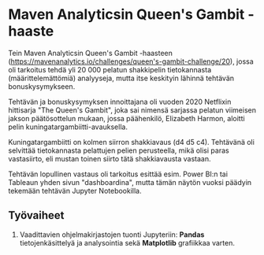 # Maven Analyticsin Queen's Gambit -haaste

Tein Maven Analyticsin Queen's Gambit -haasteen (https://mavenanalytics.io/challenges/queen's-gambit-challenge/20), jossa oli tarkoitus tehdä yli 20 000 pelatun shakkipelin tietokannasta (määrittelemättömiä) analyyseja, mutta itse keskityin lähinnä tehtävän bonuskysymykseen.

Tehtävän ja bonuskysymyksen innoittajana oli vuoden 2020 Netflixin hittisarja "The Queen's Gambit", joka sai nimensä sarjassa pelatun viimeisen jakson päätösottelun mukaan, jossa päähenkilö, Elizabeth Harmon, aloitti pelin kuningatargambiitti-avauksella.

Kuningatargambiitti on kolmen siirron shakkiavaus (d4 d5 c4). Tehtävänä oli selvittää tietokannasta pelattujen pelien perusteella, mikä olisi paras vastasiirto, eli mustan toinen siirto tätä shakkiavausta vastaan.

Tehtävän lopullinen vastaus oli tarkoitus esittää esim. Power BI:n tai Tableaun yhden sivun "dashboardina", mutta tämän näytön vuoksi päädyin tekemään tehtävän Jupyter Notebookilla.

## Työvaiheet

1. Vaadittavien ohjelmakirjastojen tuonti Jupyteriin: **Pandas** tietojenkäsittelyä ja analysointia sekä **Matplotlib** grafiikkaa varten.
